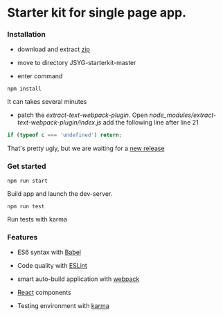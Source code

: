 # Starter kit for single page app.


### Installation

* download and extract [zip](https://github.com/YannickBochatay/JSYG-starterkit/archive/master.zip)

* move to directory JSYG-starterkit-master

* enter command
```shell
npm install
```
It can takes several minutes

* patch the *extract-text-webpack-plugin*.
Open *node_modules/extract-text-webpack-plugin/index.js* add the following line after line 21
```javascript
if (typeof c === 'undefined') return;
```
That's pretty ugly, but we are waiting for a [new release](https://github.com/webpack/extract-text-webpack-plugin/issues/115)


### Get started
```shell
npm run start
```
Build app and launch the dev-server.


```shell
npm run test
```
Run tests with karma




### Features

* ES6 syntax with [Babel](https://babeljs.io/)

* Code quality with [ESLint](http://eslint.org/)

* smart auto-build application with [webpack](https://webpack.github.io/)

* [React](https://facebook.github.io/react/) components

* Testing environment with [karma](https://karma-runner.github.io/)


